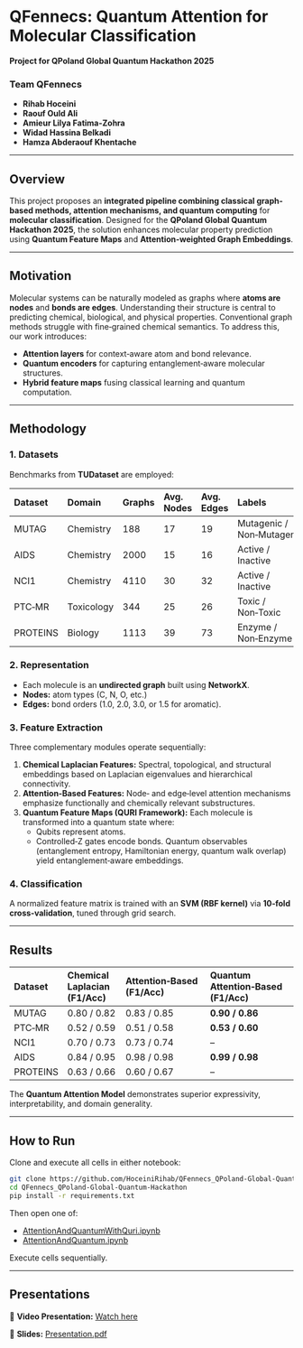 # QFennecs: Quantum Attention for Molecular Classification

**Project for QPoland Global Quantum Hackathon 2025**

### Team QFennecs

- **Rihab Hoceini**
- **Raouf Ould Ali**
- **Amieur Lilya Fatima-Zohra**
- **Widad Hassina Belkadi**
- **Hamza Abderaouf Khentache**

***

## Overview

This project proposes an **integrated pipeline combining classical graph-based methods, attention mechanisms, and quantum computing** for **molecular classification**.
Designed for the **QPoland Global Quantum Hackathon 2025**, the solution enhances molecular property prediction using **Quantum Feature Maps** and **Attention-weighted Graph Embeddings**.

***

## Motivation

Molecular systems can be naturally modeled as graphs where **atoms are nodes** and **bonds are edges**. Understanding their structure is central to predicting chemical, biological, and physical properties.
Conventional graph methods struggle with fine‑grained chemical semantics. To address this, our work introduces:

- **Attention layers** for context‑aware atom and bond relevance.
- **Quantum encoders** for capturing entanglement‑aware molecular structures.
- **Hybrid feature maps** fusing classical learning and quantum computation.

***

## Methodology

### 1. Datasets

Benchmarks from **TUDataset** are employed:


| Dataset | Domain | Graphs | Avg. Nodes | Avg. Edges | Labels |
| :-- | :-- | :-- | :-- | :-- | :-- |
| MUTAG | Chemistry | 188 | 17 | 19 | Mutagenic / Non‑Mutagenic |
| AIDS | Chemistry | 2000 | 15 | 16 | Active / Inactive |
| NCI1 | Chemistry | 4110 | 30 | 32 | Active / Inactive |
| PTC‑MR | Toxicology | 344 | 25 | 26 | Toxic / Non‑Toxic |
| PROTEINS | Biology | 1113 | 39 | 73 | Enzyme / Non‑Enzyme |

### 2. Representation

- Each molecule is an **undirected graph** built using **NetworkX**.
- **Nodes:** atom types (C, N, O, etc.)
- **Edges:** bond orders (1.0, 2.0, 3.0, or 1.5 for aromatic).


### 3. Feature Extraction

Three complementary modules operate sequentially:

1. **Chemical Laplacian Features:**
Spectral, topological, and structural embeddings based on Laplacian eigenvalues and hierarchical connectivity.
2. **Attention‑Based Features:**
Node‑ and edge‑level attention mechanisms emphasize functionally and chemically relevant substructures.
3. **Quantum Feature Maps (QURI Framework):**
Each molecule is transformed into a quantum state where:
    - Qubits represent atoms.
    - Controlled‑Z gates encode bonds.
Quantum observables (entanglement entropy, Hamiltonian energy, quantum walk overlap) yield entanglement‑aware embeddings.

### 4. Classification

A normalized feature matrix is trained with an **SVM (RBF kernel)** via **10‑fold cross‑validation**, tuned through grid search.

***

## Results

| Dataset | Chemical Laplacian (F1/Acc) | Attention‑Based (F1/Acc) | Quantum Attention‑Based (F1/Acc) |
| :-- | :-- | :-- | :-- |
| MUTAG | 0.80 / 0.82 | 0.83 / 0.85 | **0.90 / 0.86** |
| PTC‑MR | 0.52 / 0.59 | 0.51 / 0.58 | **0.53 / 0.60** |
| NCI1 | 0.70 / 0.73 | 0.73 / 0.74 | – |
| AIDS | 0.84 / 0.95 | 0.98 / 0.98 | **0.99 / 0.98** |
| PROTEINS | 0.63 / 0.66 | 0.60 / 0.67 | – |

The **Quantum Attention Model** demonstrates superior expressivity, interpretability, and domain generality.

***

## How to Run

Clone and execute all cells in either notebook:

```bash
git clone https://github.com/HoceiniRihab/QFennecs_QPoland-Global-Quantum-Hackathon.git
cd QFennecs_QPoland-Global-Quantum-Hackathon
pip install -r requirements.txt
```

Then open one of:

- [AttentionAndQuantumWithQuri.ipynb](https://github.com/HoceiniRihab/QFennecs_QPoland-Global-Quantum-Hackathon/blob/main/AttentionAndQuantumWithQuri.ipynb)
- [AttentionAndQuantum.ipynb](https://github.com/HoceiniRihab/QFennecs_QPoland-Global-Quantum-Hackathon/blob/main/AttentionAndQuantum.ipynb)

Execute cells sequentially.

***

## Presentations

🎥 **Video Presentation:** [Watch here](https://github.com/HoceiniRihab/QFennecs_QPoland-Global-Quantum-Hackathon/raw/refs/heads/main/Quantum%20Hack1.mp4)

📑 **Slides:** [Presentation.pdf](https://github.com/HoceiniRihab/QFennecs_QPoland-Global-Quantum-Hackathon/blob/main/Presentation.pdf)


